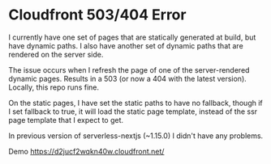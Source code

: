 # Cloudfront 503/404 Error

I currently have one set of pages that are statically generated at build, but have dynamic paths. I also have another set of dynamic paths that are rendered on the server side.

The issue occurs when I refresh the page of one of the server-rendered dynamic pages. Results in a 503 (or now a 404 with the latest version). Locally, this repo runs fine.

On the static pages, I have set the static paths to have no fallback, though if I set fallback to true, it will load the static page template, instead of the ssr page template that I expect to get.

In previous version of serverless-nextjs (~1.15.0) I didn't have any problems.

Demo https://d2jucf2wqkn40w.cloudfront.net/
